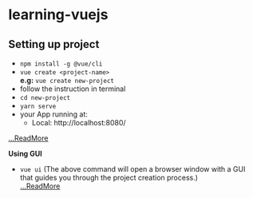 # learning-vuejs

## Setting up project

- `npm install -g @vue/cli`
- `vue create <project-name>`  
  **e.g:** `vue create new-project`
- follow the instruction in terminal
- `cd new-project`
- `yarn serve`
- your App running at:
  - Local: http://localhost:8080/  

[...ReadMore](https://cli.vuejs.org/guide/creating-a-project.html#vue-create)

**Using GUI** 
- `vue ui` (The above command will open a browser window with a GUI that guides you through the project creation process.)  
[...ReadMore](https://cli.vuejs.org/guide/creating-a-project.html#using-the-gui)  




